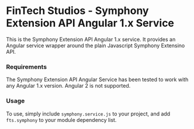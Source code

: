 # FinTech Studios - Symphony Extension API Angular 1.x Service
This is the Symphony Extension API Angular 1.x service. It provides an Angular service wrapper around the plain Javascript Symphony Extensino API.

### Requirements
The Symphony Extension API Angular Service has been tested to work with any Angular 1.x version. Angular 2 is not supported.

### Usage
To use, simply include `symphony.service.js` to your project, and add `fts.symphony` to your module dependency list.
